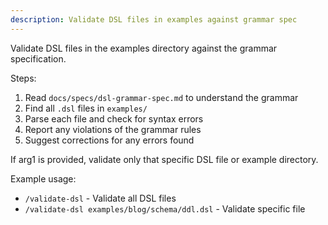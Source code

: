```yaml
---
description: Validate DSL files in examples against grammar spec
---
```


Validate DSL files in the examples directory against the grammar specification.

Steps:

1. Read `docs/specs/dsl-grammar-spec.md` to understand the grammar
2. Find all `.dsl` files in `examples/`
3. Parse each file and check for syntax errors
4. Report any violations of the grammar rules
5. Suggest corrections for any errors found

If arg1 is provided, validate only that specific DSL file or example directory.

Example usage:

- `/validate-dsl` - Validate all DSL files
- `/validate-dsl examples/blog/schema/ddl.dsl` - Validate specific file
